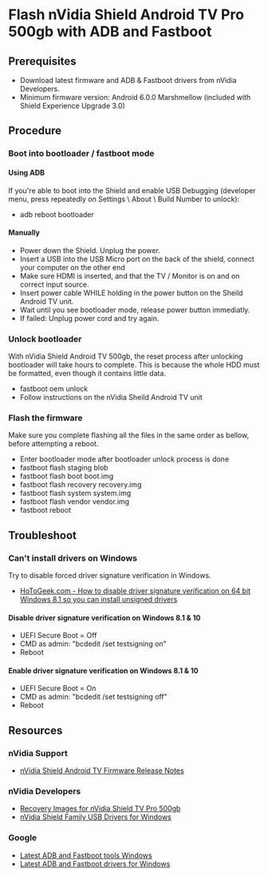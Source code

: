 # Flash nVidia Shield Android TV Pro 500gb with ADB and Fastboot

## Prerequisites
* Download latest firmware and ADB & Fastboot drivers from nVidia Developers.
* Minimum firmware version: Android 6.0.0 Marshmellow (included with Shield Experience Upgrade 3.0)

## Procedure
### Boot into bootloader / fastboot mode
#### Using ADB
If you're able to boot into the Shield and enable USB Debugging (developer menu, press repeatedly on Settings \ About \ Build Number to unlock):
* adb reboot bootloader
#### Manually
* Power down the Shield. Unplug the power.
* Insert a USB into the USB Micro port on the back of the shield, connect your computer on the other end
* Make sure HDMI is inserted, and that the TV / Monitor is on and on correct input source.
* Insert power cable WHILE holding in the power button on the Sheild Android TV unit. 
* Wait until you see bootloader mode, release power button immediatly.
* If failed: Unplug power cord and try again.


### Unlock bootloader
With nVidia Shield Android TV 500gb, the reset process after unlocking bootloader will take hours to complete. This is because the whole HDD must be formatted, even though it contains little data.
* fastboot oem unlock
* Follow instructions on the nVidia Sheild Android TV unit

### Flash the firmware
Make sure you complete flashing all the files in the same order as bellow, before attempting a reboot.
* Enter bootloader mode after bootloader unlock process is done
* fastboot flash staging blob
* fastboot flash boot boot.img
* fastboot flash recovery recovery.img
* fastboot flash system system.img
* fastboot flash vendor vendor.img
* fastboot reboot

## Troubleshoot
### Can't install drivers on Windows
Try to disable forced driver signature verification in Windows.
* [HoToGeek.com - How to disable driver signature verification on 64 bit Windows 8.1 so you can install unsigned drivers](
https://www.howtogeek.com/167723/how-to-disable-driver-signature-verification-on-64-bit-windows-8.1-so-that-you-can-install-unsigned-drivers/)
#### Disable driver signature verification on Windows 8.1 & 10
* UEFI Secure Boot = Off
* CMD as admin: "bcdedit /set testsigning on"
* Reboot
#### Enable driver signature verification on Windows 8.1 & 10
* UEFI Secure Boot = On
* CMD as admin: "bcdedit /set testsigning off"
* Reboot

## Resources
### nVidia Support
* [nVidia Shield Android TV Firmware Release Notes](https://shield.nvidia.com/support/nvidia-android-tv/release-notes/1)

### nVidia Developers
* [Recovery Images for nVidia Shield TV Pro 500gb](https://developer.nvidia.com/gameworksdownload#?search=SHIELD%20ANDROID%20TV%20Pro%20Recovery&tx=$additional,shield)
* [nVidia Shield Family USB Drivers for Windows](https://developer.nvidia.com/gameworksdownload#?search=SHIELD%20Family%20Windows%20USB)

### Google
* [Latest ADB and Fastboot tools Windows](https://dl.google.com/android/repository/platform-tools-latest-windows.zip)
* [Latest ADB and Fastboot drivers for Windows](https://dl-ssl.google.com/android/repository/latest_usb_driver_windows.zip)
